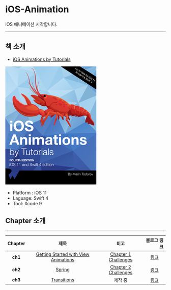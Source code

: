 # iOS-Animation

iOS 애니메이션 시작합니다.

------

## 책 소개

- [iOS Animations by Tutorials](https://store.raywenderlich.com/products/ios-animations-by-tutorials)

![](./img/img_1.png)

  - Platform : iOS 11
  - Laguage: Swift 4
  - Tool: Xcode 9

## Chapter 소개
---

|  <center>Chapter</center> |  <center> 제목 </center> |  <center> 비고 </center> | 블로그 링크 |
|:--------|:--------:|--------:|--------:|
|<center> **ch1** </center> | <center> [Getting Started with View Animations](./Chapter/ch1) </center> | <center>[Chapter 1 Challenges](./Chapter/ch1_Challenges)</center> | <center>[링크](http://linsaeng.tistory.com/12)</center>
|<center> **ch2** </center>| <center> [Spring](./Chapter/ch2) </center> | <center>[Chapter 2 Challenges](./Chapter/ch2_Challenges)</center> | <center>[링크](http://linsaeng.tistory.com/16)</center>
|<center> **ch3** </center>| <center> [Transitions](./Chapter/ch3) </center> | <center>제작 중</center> | <center>[링크](http://linsaeng.tistory.com/17)</center> |
